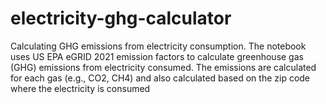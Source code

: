 # electricity-ghg-calculator
Calculating GHG emissions from electricity consumption. The notebook uses US EPA eGRID 2021 emission factors to calculate greenhouse gas (GHG) emissions from electricity consumed. The emissions are calculated for each gas (e.g., CO2, CH4) and also calculated based on the zip code where the electricity is consumed
